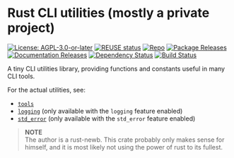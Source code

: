 <!--
SPDX-FileCopyrightText: 2023 Robin Vobruba <hoijui.quaero@gmail.com>

SPDX-License-Identifier: CC0-1.0
-->

# Rust CLI utilities (mostly a private project)

[![License: AGPL-3.0-or-later](
    https://img.shields.io/badge/License-AGPL%203.0+-blue.svg)](
    LICENSE.txt)
[![REUSE status](
    https://api.reuse.software/badge/github.com/hoijui/cli-utils-rs)](
    https://api.reuse.software/info/github.com/hoijui/cli-utils-rs)
[![Repo](
    https://img.shields.io/badge/Repo-GitHub-555555&logo=github.svg)](
    https://github.com/hoijui/cli-utils-rs)
[![Package Releases](
    https://img.shields.io/crates/v/cli_utils_hoijui.svg)](
    https://crates.io/crates/cli_utils_hoijui)
[![Documentation Releases](
    https://docs.rs/cli_utils_hoijui/badge.svg)](
    https://docs.rs/cli_utils_hoijui)
[![Dependency Status](
    https://deps.rs/repo/github/hoijui/cli-utils-rs/status.svg)](
    https://deps.rs/repo/github/hoijui/cli-utils-rs)
[![Build Status](
    https://github.com/hoijui/cli-utils-rs/workflows/build/badge.svg)](
    https://github.com/hoijui/cli-utils-rs/actions)

A tiny CLI utilities library,
providing functions and constants useful in many CLI tools.

For the actual utilities, see:

- [`tools`](src/tools.rs)
- [`logging`](src/logging.rs) (only available with the `logging` feature enabled)
- [`std_error`](src/std_error.rs) (only available with the `std_error` feature enabled)

> **NOTE** \
> The author is a rust-newb.
> This crate probably only makes sense for himself,
> and it is most likely not using the power of rust to its fullest.
